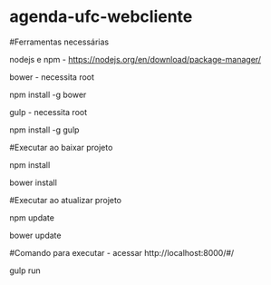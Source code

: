 # agenda-ufc-webcliente

#Ferramentas necessárias

nodejs e npm - https://nodejs.org/en/download/package-manager/

bower - necessita root

npm install -g bower 

gulp - necessita root

npm install -g gulp 

#Executar ao baixar projeto

npm install

bower install

#Executar ao atualizar projeto

npm update

bower update

#Comando para executar - acessar http://localhost:8000/#/

gulp run

